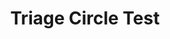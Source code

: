 ---
hackday: 07-london
links:
  code:
  - https://github.com/dfletchermaths/DefaultStorage/blob/master/Triage%20Circle%20Test.odp
  website: http://www.codeskulptor.org/#user33_rC6wx5Ss5s_6.py
summary: ''
team:
- David Fletcher
- Laurie Hanna
title: Triage Circle Test
---